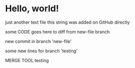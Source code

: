# Hello, world!

just another text file
this string was added on GitHub directly

some CODE goes here to diff from new-file branch

new commit in branch 'new-file'

some new lines for branch 'testing'

MERGE TOOL testing